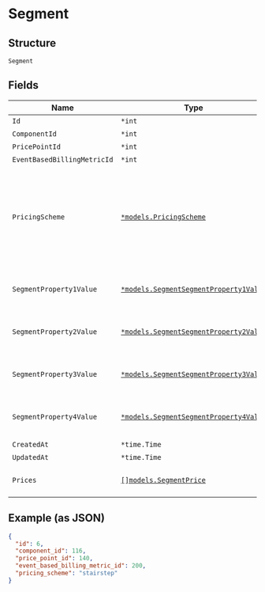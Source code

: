
# Segment

## Structure

`Segment`

## Fields

| Name | Type | Tags | Description |
|  --- | --- | --- | --- |
| `Id` | `*int` | Optional | - |
| `ComponentId` | `*int` | Optional | - |
| `PricePointId` | `*int` | Optional | - |
| `EventBasedBillingMetricId` | `*int` | Optional | - |
| `PricingScheme` | [`*models.PricingScheme`](../../doc/models/pricing-scheme.md) | Optional | The identifier for the pricing scheme. See [Product Components](https://help.chargify.com/products/product-components.html) for an overview of pricing schemes. |
| `SegmentProperty1Value` | [`*models.SegmentSegmentProperty1Value`](../../doc/models/containers/segment-segment-property-1-value.md) | Optional | This is a container for one-of cases. |
| `SegmentProperty2Value` | [`*models.SegmentSegmentProperty2Value`](../../doc/models/containers/segment-segment-property-2-value.md) | Optional | This is a container for one-of cases. |
| `SegmentProperty3Value` | [`*models.SegmentSegmentProperty3Value`](../../doc/models/containers/segment-segment-property-3-value.md) | Optional | This is a container for one-of cases. |
| `SegmentProperty4Value` | [`*models.SegmentSegmentProperty4Value`](../../doc/models/containers/segment-segment-property-4-value.md) | Optional | This is a container for one-of cases. |
| `CreatedAt` | `*time.Time` | Optional | - |
| `UpdatedAt` | `*time.Time` | Optional | - |
| `Prices` | [`[]models.SegmentPrice`](../../doc/models/segment-price.md) | Optional | **Constraints**: *Minimum Items*: `1` |

## Example (as JSON)

```json
{
  "id": 6,
  "component_id": 116,
  "price_point_id": 140,
  "event_based_billing_metric_id": 200,
  "pricing_scheme": "stairstep"
}
```

